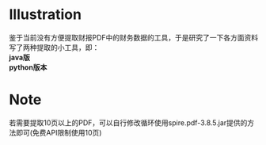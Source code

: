 # Illustration
鉴于当前没有方便提取财报PDF中的财务数据的工具，于是研究了一下各方面资料写了两种提取的小工具，即：<br>
**java版**<br>
**python版本**<br>

# Note  
若需要提取10页以上的PDF，可以自行修改循环使用spire.pdf-3.8.5.jar提供的方法即可(免费API限制使用10页)<br>
